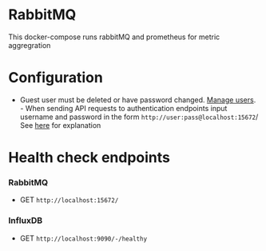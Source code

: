 # RabbitMQ

This docker-compose runs rabbitMQ and prometheus for metric aggregration

# Configuration

* Guest user must be deleted or have password changed. [Manage users](http://localhost:15672/#/users).
*-* When sending API requests to authentication endpoints input username and password in the form `http://user:pass@localhost:15672`/ See [here](https://serverfault.com/a/371918) for explanation

# Health check endpoints

### RabbitMQ

* GET `http://localhost:15672/`

### InfluxDB

* GET `http://localhost:9090/-/healthy`